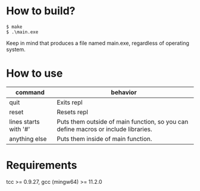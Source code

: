 # How to build?
```
$ make
$ .\main.exe
```
Keep in mind that produces a file named main.exe, regardless of operating system.

# How to use
| command | behavior |
| --- | --- |
| quit | Exits repl |
| reset | Resets repl |
| lines starts with '#' | Puts them outside of main function, so you can define macros or include libraries. |
| anything else | Puts them inside of main function. |

# Requirements
tcc >= 0.9.27, gcc (mingw64) >= 11.2.0
